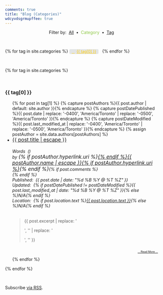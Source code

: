 ```yaml
---
comments: true
title: "Blog (Categories)"
wdcyvdsgrmupffee: true
---
```


<style>
  .post-tag {
    background: rgba(79, 94, 104, 0.15);
    border-radius: 4px;
    color: rgb(255, 204, 0);
    display: inline-block;
    font-size: 90%;
    margin-right: .5rem;
    padding: 0 .5rem;
  }

  .post-tag:before {
    content: "\f02b";
    font-family: FontAwesome;
    padding-right: .5em;
  }

  .post-tag:hover {
    background: rgb(143, 200, 71);
    color: rgb(79, 94, 104);
    font-weight: bolder;
    text-decoration: none;
  }
</style>
<p style="text-align: center;">
  Filter by:&nbsp;
  <a href="{{ site.url }}/blog" rel="me" title="">All</a>&nbsp;
  &bull;&nbsp; <span style="color: rgb(143, 200, 71);">Category</span>&nbsp;
  &bull;&nbsp; <a href="{{ site.url }}/blog/tags" rel="me" title="">Tag</a>
</p>
<p>&nbsp;</p>
<div class="tags-expo">
  <div class="tags-expo-list">
    {% for tag in site.categories %}
    <a class="post-tag" href="{{ site.url }}{{ page.url }}#{{ tag[0] | slugify }}" rel="me" title="">{{ tag[0] }}</a>
    {% endfor %}
  </div>
  <p>&nbsp;</p>
  <div class="h-feed tags-expo-section">
    <div style="display: none;">
      <p class="p-name">{% if page.title %}{{ page.title }} :: {% endif %}{{ site.title | default: site.github.repository_name }}</p>
      <a class="u-url" href="{{ site.url }}{{ page.url }}" rel="me">{{ site.url }}{{ page.url }}</a>
    </div>
    {% for tag in site.categories %}
    <p>&nbsp;</p>
    <h3 id="{{ tag[0] | slugify }}">{{ tag[0] }}</h3>
    <ul class="tags-expo-posts">
      {% for post in tag[1] %}
      {% capture postAuthors %}{{ post.author | default: site.author }}{% endcapture %}
      {% capture postDatePublished %}{{ post.date | replace: '-0400', 'America/Toronto' | replace: '-0500', 'America/Toronto' }}{% endcapture %}
      {% capture postDateModified %}{{ post.last_modified_at | replace: '-0400', 'America/Toronto' | replace: '-0500', 'America/Toronto' }}{% endcapture %}
      {% assign postAuthor = site.data.authors[postAuthors] %}
      <li>
        <article class="h-entry" data-file="{{ site.url }}{{ post.url }}" data-target="article">
          <div style="display: none;">
            <p class="p-name">{{ post.title | escape }}</p>
            <p class="u-uid">{{ post.url }}</p>
          </div>
          <span style="font-size: larger;">
            <a class="u-url" href="{{ site.url }}{{ post.url }}" rel="me">{{ post.title | escape }}</a>
          </span>
          <h6>
            <span style="float: right;">
              <span class="word-count"></span> Words&nbsp; (<span class="reading-time"></span>)<br />
              by <span class="p-author" style="font-size: larger;">{% if postAuthor.hyperlink.uri %}<a href="{{ postAuthor.hyperlink.uri }}" {% if postAuthors != "jwds" %}target="_blank"{% else %}rel="me"{% endif %} title="{{ postAuthor.hyperlink.title | escape }}">{% endif %}{{ postAuthor.name | escape }}{% if postAuthor.hyperlink.uri %}</a>{% endif %}</span>{% if post.comments %}<br />
              <a data-disqus-identifier="{{ post.url }}" href="{{ site.url }}{{ post.url }}#disqus_thread" rel="me" title=""></a>{% endif %}
            </span>
            Published:&nbsp; <time class="dt-published" datetime="{{ post.date | date_to_xmlschema }}">{{ post.date | date: "%d %B %Y @ %T %Z" }}</time><br />
            Updated:&nbsp; {% if postDatePublished != postDateModified %}<time class="dt-updated" datetime="{{ post.last_modified_at | date_to_xmlschema }}">{{ post.last_modified_at | date: "%d %B %Y @ %T %Z" }}</time>{% else %}N/A{% endif %}<br />
            Location:&nbsp; {% if post.location.text %}<span class="h-geo p-location"><data class="p-altitude" value="{{ post.location.altitude }}"></data><data class="p-latitude" value="{{ post.location.latitude }}"></data><data class="p-longitude" value="{{ post.location.longitude }}"></data><a href="{{ site.uri.googleMaps }}/{{ post.location.latitude }},{{ post.location.longitude }}" target="_blank" title="{{ post.location.latitude }}, {{ post.location.longitude }}">{{ post.location.text }}</a></span>{% else %}N/A{% endif %}
          </h6>
          <blockquote class="p-summary">
            {{ post.excerpt | replace: '<p>', '' | replace: '</p>', '' }}
          </blockquote>
          <div style="font-size: xx-small; text-align: right;">
            &nbsp;<br />
            <a href="{{ site.url }}{{ post.url }}" rel="me" title="">&hellip; Read More &hellip;</a><br />
            &nbsp;
          </div>
        </article>
      </li>
      {% endfor %}
    </ul>
    {% endfor %}
  </div>
</div>
<p>&nbsp;</p>
<p class="rss-subscribe">
  Subscribe <a href="{{ site.url }}/feed.xml" rel="me" title="">via RSS</a>.
</p>
<script>
  $(function () {
    $("article").each(function () {
      $(this).readingTime({
        readingTimeTarget: $(this).find(".reading-time"),
        wordCountTarget: $(this).find(".word-count"),
        remotePath: $(this).attr("data-file"),
        remoteTarget: $(this).attr("data-target")
      })
    })
  });
</script>
